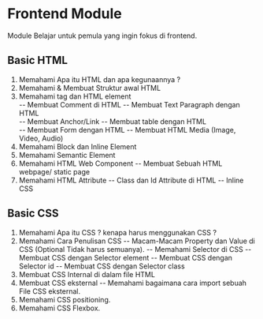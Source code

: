 # Frontend Module

Module Belajar untuk pemula yang ingin fokus di frontend.

## Basic HTML

1.  Memahami Apa itu HTML dan apa kegunaannya ?
2.  Memahami & Membuat Struktur awal HTML
3.  Memahami tag dan HTML element  
    -- Membuat Comment di HTML
    -- Membuat Text Paragraph dengan HTML  
    -- Membuat Anchor/Link
    -- Membuat table dengan HTML  
    -- Membuat Form dengan HTML
    -- Membuat HTML Media (Image, Video, Audio)
4.  Memahami Block dan Inline Element
5.  Memahami Semantic Element
6.  Memahami HTML Web Component
    -- Membuat Sebuah HTML webpage/ static page
7.  Memahami HTML Attribute
    -- Class dan Id Attribute di HTML
    -- Inline CSS

## Basic CSS

1.  Memahami Apa itu CSS ? kenapa harus menggunakan CSS ?
2.  Memahami Cara Penulisan CSS
    -- Macam-Macam Property dan Value di CSS (Optional Tidak harus semuanya).
    -- Memahami Selector di CSS
    -- Membuat CSS dengan Selector element
    -- Membuat CSS dengan Selector id
    -- Membuat CSS dengan Selector class
3.  Membuat CSS Internal di dalam file HTML
4.  Membuat CSS eksternal
    -- Memahami bagaimana cara import sebuah File CSS eksternal.
5.  Memahami CSS positioning.
6.  Memahami CSS Flexbox.
